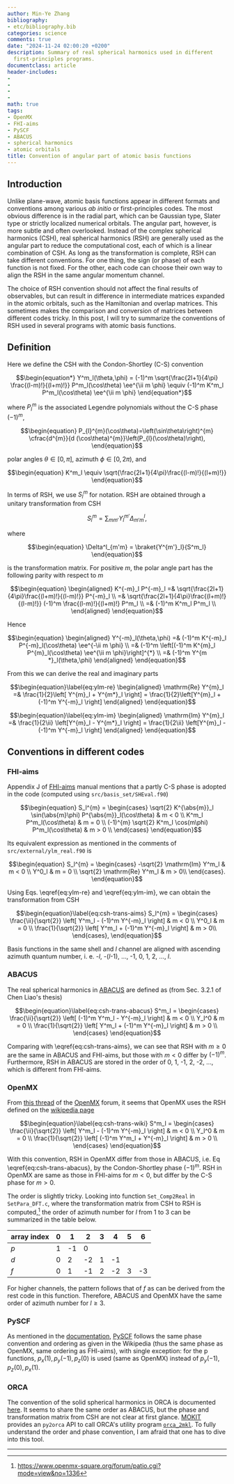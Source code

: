```yaml
---
author: Min-Ye Zhang
bibliography:
- etc/bibliography.bib
categories: science
comments: true
date: "2024-11-24 02:00:20 +0200"
description: Summary of real spherical harmonics used in different
  first-principles programs.
documentclass: article
header-includes:
- 
- 
- 
- 
math: true
tags:
- OpenMX
- FHI-aims
- PySCF
- ABACUS
- spherical harmonics
- atomic orbitals
title: Convention of angular part of atomic basis functions
---
```










## Introduction

Unlike plane-wave, atomic basis functions appear in different formats
and conventions among various *ab initio* or first-principles codes. The
most obvious difference is in the radial part, which can be Gaussian
type, Slater type or strictly localized numerical orbitals. The angular
part, however, is more subtle and often overlooked. Instead of the
complex spherical harmonics (CSH), real spherical harmonics (RSH) are
generally used as the angular part to reduce the computational cost,
each of which is a linear combination of CSH. As long as the
transformation is complete, RSH can take different conventions. For one
thing, the sign (or phase) of each function is not fixed. For the other,
each code can choose their own way to align the RSH in the same angular
momentum channel.

The choice of RSH convention should not affect the final results of
observables, but can result in difference in intermediate matrices
expanded in the atomic orbitals, such as the Hamiltonian and overlap
matrices. This sometimes makes the comparison and conversion of matrices
between different codes tricky. In this post, I will try to summarize
the conventions of RSH used in several programs with atomic basis
functions.

## Definition

Here we define the CSH with the Condon-Shortley (C-S) convention

$$\begin{equation*}
Y^m_l(\theta,\phi) = (-1)^m \sqrt{\frac{2l+1}{4\pi} \frac{(l-m)!}{(l+m)!}}
P^m_l(\cos\theta) \ee^{\ii m \phi}
\equiv (-1)^m K^m_l P^m_l(\cos\theta) \ee^{\ii m \phi}
\end{equation*}$$

where $P^m_l$ is the associated Legendre polynomials without the C-S
phase $(-1)^m$,

$$\begin{equation}
P_{l}^{m}(\cos\theta)=\left(\sin\theta\right)^{m} \cfrac{d^{m}}{d (\cos\theta)^{m}}\left(P_{l}(\cos\theta)\right),
\end{equation}$$

polar angles $\theta\in[0, \pi]$, azimuth $\phi\in[0, 2\pi)$, and

$$\begin{equation}
K^m_l \equiv \sqrt{\frac{2l+1}{4\pi}\frac{(l-m)!}{(l+m)!}}
\end{equation}$$

In terms of RSH, we use $S^m_l$ for notation. RSH are obtained through a
unitary transformation from CSH

$$\begin{equation}
S^m_l = \sum_{mm'} Y^{m'}_l \Delta^l_{m'm},
\end{equation}$$

where

$$\begin{equation}
\Delta^l_{m'm} = \braket{Y^{m'}_l}{S^m_l}
\end{equation}$$

is the transformation matrix. For positive $m$, the polar angle part has
the following parity with respect to $m$

$$\begin{equation}
\begin{aligned}
K^{-m}_l P^{-m}_l =& \sqrt{\frac{2l+1}{4\pi}\frac{(l+m)!}{(l-m)!}} P^{-m}_l \\
=& \sqrt{\frac{2l+1}{4\pi}\frac{(l+m)!}{(l-m)!}} (-1)^m \frac{(l-m)!}{(l+m)!} P^m_l \\
=& (-1)^m K^m_l P^m_l \\
\end{aligned}
\end{equation}$$

Hence

$$\begin{equation}
\begin{aligned}
Y^{-m}_l(\theta,\phi) =& (-1)^m K^{-m}_l P^{-m}_l(\cos\theta) \ee^{-\ii m \phi} \\
=& (-1)^m \left[(-1)^m K^{m}_l P^{m}_l(\cos\theta) \ee^{\ii m \phi}\right]^{*} \\
=& (-1)^m Y^{m *}_l(\theta,\phi)
\end{aligned}
\end{equation}$$

From this we can derive the real and imaginary parts

$$\begin{equation}\label{eq:ylm-re}
\begin{aligned}
\mathrm{Re} Y^{m}_l =& \frac{1}{2}\left[ Y^{m}_l + Y^{m*}_l \right] =
\frac{1}{2}\left[Y^{m}_l + (-1)^m Y^{-m}_l \right]
\end{aligned}
\end{equation}$$

$$\begin{equation}\label{eq:ylm-im}
\begin{aligned}
\mathrm{Im} Y^{m}_l =& \frac{1}{2\ii}
\left[Y^{m}_l - Y^{m*}_l \right]
= \frac{1}{2\ii}
\left[Y^{m}_l - (-1)^m Y^{-m}_l \right]
\end{aligned}
\end{equation}$$

## Conventions in different codes

### FHI-aims

Appendix J of [FHI-aims](https://fhi-aims.org/) manual mentions that a
partly C-S phase is adopted in the code (computed using
`src/basis_set/SHEval.f90`)

$$\begin{equation}
S_l^{m} =
\begin{cases}
\sqrt{2} K^{\abs{m}}_l \sin(\abs{m}\phi) P^{\abs{m}}_l(\cos\theta) & m < 0 \\
K^m_l P^m_l(\cos\theta) & m = 0 \\
(-1)^{m} \sqrt{2} K^m_l \cos(m\phi) P^m_l(\cos\theta) & m > 0 \\
\end{cases}
\end{equation}$$

Its equivalent expression as mentioned in the comments of
`src/external/ylm_real.f90` is

$$\begin{equation}
S_l^{m} =
\begin{cases}
-\sqrt{2} \mathrm{Im} Y^m_l & m < 0 \\
Y^0_l & m = 0 \\
\sqrt{2} \mathrm{Re} Y^m_l & m > 0\\
\end{cases}.
\end{equation}$$

Using Eqs. \eqref{eq:ylm-re} and \eqref{eq:ylm-im}, we can obtain the
transformation from CSH

$$\begin{equation}\label{eq:csh-trans-aims}
S_l^{m} =
\begin{cases}
\frac{\ii}{\sqrt{2}} \left[ Y^m_l - (-1)^m Y^{-m}_l \right] & m < 0 \\
Y^0_l & m = 0 \\
\frac{1}{\sqrt{2}} \left[ Y^m_l + (-1)^m Y^{-m}_l \right]  & m > 0\\
\end{cases},
\end{equation}$$

Basis functions in the same shell and *l* channel are aligned with
ascending azimuth quantum number, i. e. -*l*, -(*l*-1), …, -1, 0, 1, 2,
…, *l*.

### ABACUS

The real spherical harmonics in
[ABACUS](https://abacus.ustc.edu.cn/main.htm) are defined as (from Sec.
3.2.1 of Chen Liao's thesis)

$$\begin{equation}\label{eq:csh-trans-abacus}
S^m_l =
\begin{cases}
\frac{\ii}{\sqrt{2}} \left[ (-1)^m Y^m_l - Y^{-m}_l \right] & m < 0 \\
Y_l^0 & m = 0 \\
\frac{1}{\sqrt{2}} \left[ Y^m_l + (-1)^m Y^{-m}_l \right] & m > 0 \\
\end{cases}
\end{equation}$$

Comparing with \eqref{eq:csh-trans-aims}, we can see that RSH with
$m\ge0$ are the same in ABACUS and FHI-aims, but those with $m<0$ differ
by $(-1)^m$. Furthermore, RSH in ABACUS are stored in the order of 0, 1,
-1, 2, -2, …, which is different from FHI-aims.

### OpenMX

From [this
thread](https://www.openmx-square.org/forum/patio.cgi?mode=view&no=2871)
of the [OpenMX](https://www.openmx-square.org/) forum, it seems that
OpenMX uses the RSH defined on the [wikipedia
page](https://en.wikipedia.org/wiki/Spherical_harmonics#Real_form)

$$\begin{equation}\label{eq:csh-trans-wiki}
S^m_l =
\begin{cases}
\frac{\ii}{\sqrt{2}} \left[ Y^m_l - (-1)^m Y^{-m}_l \right] & m < 0 \\
Y_l^0 & m = 0 \\
\frac{1}{\sqrt{2}} \left[ (-1)^m Y^m_l + Y^{-m}_l \right] & m > 0 \\
\end{cases}
\end{equation}$$

With this convention, RSH in OpenMX differ from those in ABACUS, i.e. Eq
\eqref{eq:csh-trans-abacus}, by the Condon-Shortley phase $(-1)^m$. RSH
in OpenMX are same as those in FHI-aims for $m<0$, but differ by the C-S
phase for $m>0$.

The order is slightly tricky. Looking into function `Set_Comp2Real` in
`SetPara_DFT.c`, where the transformation matrix from CSH to RSH is
computed,[^1] the order of azimuth number for $l$ from 1 to 3 can be
summarized in the table below.

| array index | 0   | 1   | 2   | 3   | 4   | 5   | 6   |
|-------------|-----|-----|-----|-----|-----|-----|-----|
| *p*         | 1   | -1  | 0   |     |     |     |     |
| *d*         | 0   | 2   | -2  | 1   | -1  |     |     |
| *f*         | 0   | 1   | -1  | 2   | -2  | 3   | -3  |

For higher channels, the pattern follows that of *f* as can be derived
from the rest code in this function. Therefore, ABACUS and OpenMX have
the same order of azimuth number for $l \ge 3$.

### PySCF

As mentioned in the
[documentation](https://pyscf.org/user/gto.html#ordering-of-basis-functions),
[PySCF](https://pyscf.org) follows the same phase convention and
ordering as given in the Wikipedia (thus the same phase as OpenMX, same
ordering as FHI-aims), with single exception: for the p functions,
$p_x(1), p_y(-1), p_z(0)$ is used (same as OpenMX) instead of
$p_y(-1), p_z(0), p_x(1)$.

### ORCA

The convention of the solid spherical harmonics in ORCA is documented
[here](https://www.faccts.de/docs/orca/6.0/manual/contents/detailed/orca_2json.html#definition-of-the-real-solid-harmonic-gaussian-orbitals).
It seems to share the same order as ABACUS, but the phase and
transformation matrix from CSH are not clear at first glance.
[MOKIT](https://gitlab.com/jxzou/mokit/-/blob/master/mokit/lib/py2orca.py)
provides an `py2orca` API to call ORCA's utility program
[`orca_2mkl`](https://www.faccts.de/docs/orca/6.0/manual/contents/detailed/utilities.html#orca-2mkl-old-molekel-as-well-as-molden-inputs).
To fully understand the order and phase convention, I am afraid that one
has to dive into this tool.

------------------------------------------------------------------------

[^1]: <https://www.openmx-square.org/forum/patio.cgi?mode=view&no=1336>
